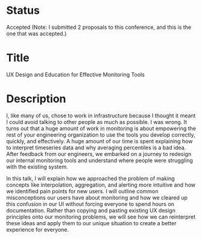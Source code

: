 # Status
Accepted (Note: I submitted 2 proposals to this conference, and this is the one that was accepted.)

# Title
UX Design and Education for Effective Monitoring Tools

# Description
I, like many of us, chose to work in infrastructure because I thought it meant I could avoid talking to other people as much as possible. I was wrong. It turns out that a huge amount of work in monitoring is about empowering the rest of your engineering organization to use the tools you develop correctly, quickly, and effectively. A huge amount of our time is spent explaining how to interpret timeseries data and why averaging percentiles is a bad idea. After feedback from our engineers, we embarked on a journey to redesign our internal monitoring tools and understand where people were struggling with the existing system.

In this talk, I will explain how we approached the problem of making concepts like interpolation, aggregation, and alerting more intuitive and how we identified pain points for new users. I will outline common misconceptions our users have about monitoring and how we cleared up this confusion in our UI without forcing everyone to spend hours on documentation. Rather than copying and pasting existing UX design principles onto our monitoring problems, we will see how we can reinterpret these ideas and apply them to our unique situation to create a better experience for everyone.

